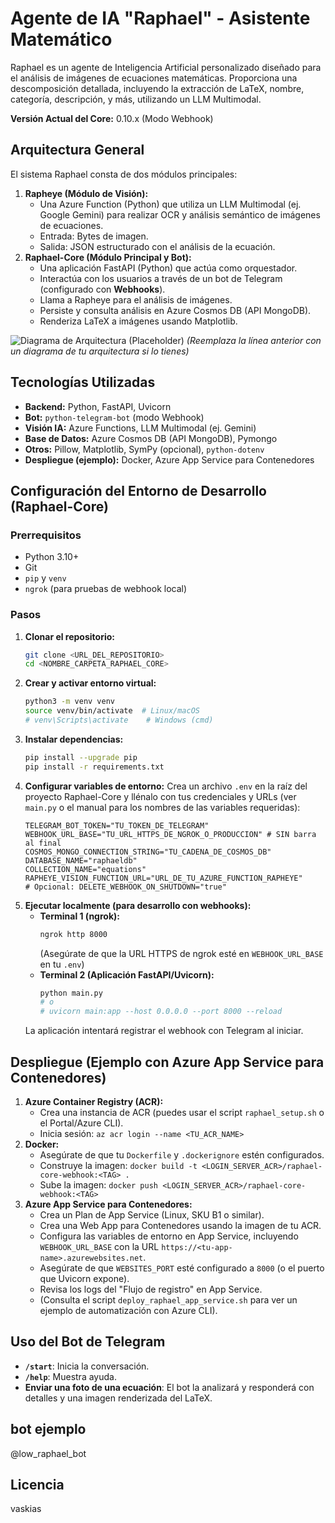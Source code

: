 # Agente de IA "Raphael" - Asistente Matemático

Raphael es un agente de Inteligencia Artificial personalizado diseñado para el análisis de imágenes de ecuaciones matemáticas. Proporciona una descomposición detallada, incluyendo la extracción de LaTeX, nombre, categoría, descripción, y más, utilizando un LLM Multimodal.

**Versión Actual del Core:** 0.10.x (Modo Webhook)

## Arquitectura General

El sistema Raphael consta de dos módulos principales:

1.  **Rapheye (Módulo de Visión):**
    *   Una Azure Function (Python) que utiliza un LLM Multimodal (ej. Google Gemini) para realizar OCR y análisis semántico de imágenes de ecuaciones.
    *   Entrada: Bytes de imagen.
    *   Salida: JSON estructurado con el análisis de la ecuación.
2.  **Raphael-Core (Módulo Principal y Bot):**
    *   Una aplicación FastAPI (Python) que actúa como orquestador.
    *   Interactúa con los usuarios a través de un bot de Telegram (configurado con **Webhooks**).
    *   Llama a Rapheye para el análisis de imágenes.
    *   Persiste y consulta análisis en Azure Cosmos DB (API MongoDB).
    *   Renderiza LaTeX a imágenes usando Matplotlib.

![Diagrama de Arquitectura (Placeholder)](./path_a_tu_diagrama_si_lo_tienes.png)
*(Reemplaza la línea anterior con un diagrama de tu arquitectura si lo tienes)*

## Tecnologías Utilizadas

*   **Backend:** Python, FastAPI, Uvicorn
*   **Bot:** `python-telegram-bot` (modo Webhook)
*   **Visión IA:** Azure Functions, LLM Multimodal (ej. Gemini)
*   **Base de Datos:** Azure Cosmos DB (API MongoDB), Pymongo
*   **Otros:** Pillow, Matplotlib, SymPy (opcional), `python-dotenv`
*   **Despliegue (ejemplo):** Docker, Azure App Service para Contenedores

## Configuración del Entorno de Desarrollo (Raphael-Core)

### Prerrequisitos
*   Python 3.10+
*   Git
*   `pip` y `venv`
*   `ngrok` (para pruebas de webhook local)

### Pasos
1.  **Clonar el repositorio:**
    ```bash
    git clone <URL_DEL_REPOSITORIO>
    cd <NOMBRE_CARPETA_RAPHAEL_CORE>
    ```
2.  **Crear y activar entorno virtual:**
    ```bash
    python3 -m venv venv
    source venv/bin/activate  # Linux/macOS
    # venv\Scripts\activate    # Windows (cmd)
    ```
3.  **Instalar dependencias:**
    ```bash
    pip install --upgrade pip
    pip install -r requirements.txt
    ```
4.  **Configurar variables de entorno:**
    Crea un archivo `.env` en la raíz del proyecto Raphael-Core y llénalo con tus credenciales y URLs (ver `main.py` o el manual para los nombres de las variables requeridas):
    ```env
    TELEGRAM_BOT_TOKEN="TU_TOKEN_DE_TELEGRAM"
    WEBHOOK_URL_BASE="TU_URL_HTTPS_DE_NGROK_O_PRODUCCION" # SIN barra al final
    COSMOS_MONGO_CONNECTION_STRING="TU_CADENA_DE_COSMOS_DB"
    DATABASE_NAME="raphaeldb"
    COLLECTION_NAME="equations"
    RAPHEYE_VISION_FUNCTION_URL="URL_DE_TU_AZURE_FUNCTION_RAPHEYE"
    # Opcional: DELETE_WEBHOOK_ON_SHUTDOWN="true"
    ```
5.  **Ejecutar localmente (para desarrollo con webhooks):**
    *   **Terminal 1 (ngrok):**
        ```bash
        ngrok http 8000 
        ```
        (Asegúrate de que la URL HTTPS de ngrok esté en `WEBHOOK_URL_BASE` en tu `.env`)
    *   **Terminal 2 (Aplicación FastAPI/Uvicorn):**
        ```bash
        python main.py
        # o
        # uvicorn main:app --host 0.0.0.0 --port 8000 --reload
        ```
    La aplicación intentará registrar el webhook con Telegram al iniciar.

## Despliegue (Ejemplo con Azure App Service para Contenedores)

1.  **Azure Container Registry (ACR):**
    *   Crea una instancia de ACR (puedes usar el script `raphael_setup.sh` o el Portal/Azure CLI).
    *   Inicia sesión: `az acr login --name <TU_ACR_NAME>`
2.  **Docker:**
    *   Asegúrate de que tu `Dockerfile` y `.dockerignore` estén configurados.
    *   Construye la imagen: `docker build -t <LOGIN_SERVER_ACR>/raphael-core-webhook:<TAG> .`
    *   Sube la imagen: `docker push <LOGIN_SERVER_ACR>/raphael-core-webhook:<TAG>`
3.  **Azure App Service para Contenedores:**
    *   Crea un Plan de App Service (Linux, SKU B1 o similar).
    *   Crea una Web App para Contenedores usando la imagen de tu ACR.
    *   Configura las variables de entorno en App Service, incluyendo `WEBHOOK_URL_BASE` con la URL `https://<tu-app-name>.azurewebsites.net`.
    *   Asegúrate de que `WEBSITES_PORT` esté configurado a `8000` (o el puerto que Uvicorn expone).
    *   Revisa los logs del "Flujo de registro" en App Service.
    *   (Consulta el script `deploy_raphael_app_service.sh` para ver un ejemplo de automatización con Azure CLI).

## Uso del Bot de Telegram

*   **`/start`**: Inicia la conversación.
*   **`/help`**: Muestra ayuda.
*   **Enviar una foto de una ecuación**: El bot la analizará y responderá con detalles y una imagen renderizada del LaTeX.

## bot ejemplo

@low_raphael_bot

## Licencia

vaskias